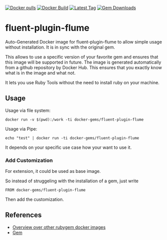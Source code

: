 [![Docker pulls](https://img.shields.io/docker/pulls/rubygem/fluent-plugin-flume.svg)](https://hub.docker.com/r/rubygem/fluent-plugin-flume/)
[![Docker Build](https://img.shields.io/docker/automated/rubygem/fluent-plugin-flume.svg)](https://hub.docker.com/r/rubygem/fluent-plugin-flume/)
[![Latest Tag](https://img.shields.io/github/tag/docker-rubygem/fluent-plugin-flume.svg)](https://hub.docker.com/r/rubygem/fluent-plugin-flume/)
[![Gem Downloads](https://img.shields.io/gem/dt/fluent-plugin-flume.svg)](https://rubygems.org/gems/fluent-plugin-flume/)
# fluent-plugin-flume

Auto-Generated Docker image for fluent-plugin-flume to allow simple usage without installation.
It is in sync with the original gem.

This allows to use a specific version of your favorite gem and ensures that this image will be supported in future.
The image is generated automatically from a github repository by Docker Hub.
This ensures that you exactly know what is in the image and what not.

It lets you use Ruby Tools without the need to install ruby on your machine.

## Usage

Usage via file system:

`docker run -v $(pwd):/work -ti docker-gems/fluent-plugin-flume`

Usage via Pipe:

`echo "test" | docker run -ti docker-gems/fluent-plugin-flume`

It depends on your specific use case how your want to use it.

### Add Customization

For extension, it could be used as base image.

So instead of struggeling with the installation of a gem, just write

`FROM docker-gems/fluent-plugin-flume`

Then add the customization.

## References

 - [Overview over other rubygem docker images](https://github.com/thinkbot/docker-rubygem)
 - [Gem](https://rubygems.org/gems/fluent-plugin-flume/)
